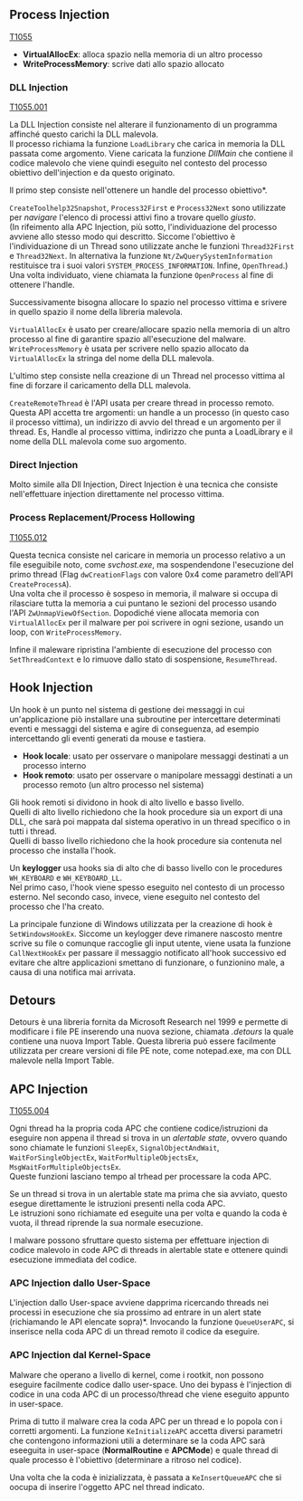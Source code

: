 ## Process Injection
[T1055](https://attack.mitre.org/techniques/T1055/)

- **VirtualAllocEx**: alloca spazio nella memoria di un altro processo  
- **WriteProcessMemory**: scrive dati allo spazio allocato  

### DLL Injection
[T1055.001](https://attack.mitre.org/techniques/T1055/001/)

La DLL Injection consiste nel alterare il funzionamento di un programma affinché questo carichi la DLL malevola.  
Il processo richiama la funzione `LoadLibrary` che carica in memoria la DLL passata come argomento. Viene caricata la funzione *DllMain* che contiene il codice malevolo che viene quindi eseguito nel contesto del processo obiettivo dell'injection e da questo originato.

Il primo step consiste nell'ottenere un handle del processo obiettivo*.

`CreateToolhelp32Snapshot`, `Process32First` e `Process32Next` sono utilizzate per *navigare* l'elenco di processi attivi fino a trovare quello *giusto*.  
(In rifeimento alla APC Injection, più sotto, l'individuazione del processo avviene allo stesso modo qui descritto. Siccome l'obiettivo è l'individuazione di un Thread sono utilizzate anche le funzioni `Thread32First` e `Thread32Next`. In alternativa la funzione `Nt/ZwQuerySystemInformation` restituisce tra i suoi valori `SYSTEM_PROCESS_INFORMATION`. Infine, `OpenThread`.)  
Una volta individuato, viene chiamata la funzione `OpenProcess` al fine di ottenere l'handle.   

Successivamente bisogna allocare lo spazio nel processo vittima e srivere in quello spazio il nome della libreria malevola.

`VirtualAllocEx` è usato per creare/allocare spazio nella memoria di un altro processo al fine di garantire spazio all'esecuzione del malware.  
`WriteProcessMemory` è usata per scrivere nello spazio allocato da `VirtualAllocEx` la stringa del nome della DLL malevola.

L'ultimo step consiste nella creazione di un Thread nel processo vittima al fine di forzare il caricamento della DLL malevola.

`CreateRemoteThread` è l'API usata per creare thread in processo remoto. Questa API accetta tre argomenti: un handle a un processo (in questo caso il processo vittima), un indirizzo di avvio del thread e un argomento per il thread. Es, Handle al processo vittima, indirizzo che punta a LoadLibrary e il nome della DLL malevola come suo argomento.  

### Direct Injection

Molto simile alla Dll Injection, Direct Injection è una tecnica che consiste nell'effettuare injection direttamente nel processo vittima.  

### Process Replacement/Process Hollowing
[T1055.012](https://attack.mitre.org/techniques/T1055/012/)

Questa tecnica consiste nel caricare in memoria un processo relativo a un file eseguibile noto, come *svchost.exe*, ma sospendendone l'esecuzione del primo thread (Flag `dwCreationFlags` con valore 0x4 come parametro dell'API `CreateProcessA`).  
Una volta che il processo è sospeso in memoria, il malware si occupa di rilasciare tutta la memoria a cui puntano le sezioni del processo usando l'API `ZwUnmapViewOfSection`. Dopodiché viene allocata memoria con `VirtualAllocEx` per il malware per poi scrivere in ogni sezione, usando un loop, con `WriteProcessMemory`.  

Infine il maleware ripristina l'ambiente di esecuzione del processo con `SetThreadContext` e lo rimuove dallo stato di sospensione, `ResumeThread`.  

## Hook Injection

Un hook è un punto nel sistema di gestione dei messaggi in cui un'applicazione piò installare una subroutine per intercettare determinati eventi e messaggi del sistema e agire di conseguenza, ad esempio intercettando gli eventi generati da mouse e tastiera.  

- **Hook locale**: usato per osservare o manipolare messaggi destinati a un processo interno  
- **Hook remoto**: usato per osservare o manipolare messaggi destinati a un processo remoto (un altro processo nel sistema)  

Gli hook remoti si dividono in hook di alto livello e basso livello.  
Quelli di alto livello richiedono che la hook procedure sia un export di una DLL, che sarà poi mappata dal sistema operativo in un thread specifico o in tutti i thread.  
Quelli di basso livello richiedono che la hook procedure sia contenuta nel processo che installa l'hook.  

Un **keylogger** usa hooks sia di alto che di basso livello con le procedures `WH_KEYBOARD` e `WH_KEYBOARD_LL`.  
Nel primo caso, l'hook viene spesso eseguito nel contesto di un processo esterno. Nel secondo caso, invece, viene eseguito nel contesto del processo che l'ha creato.  

La principale funzione di Windows utilizzata per la creazione di hook è `SetWindowsHookEx`. Siccome un keylogger deve rimanere nascosto mentre scrive su file o comunque raccoglie gli input utente, viene usata la funzione `CallNextHookEx` per passare il messaggio notificato all'hook successivo ed evitare che altre applicazioni smettano di funzionare, o funzionino male, a causa di una notifica mai arrivata.  

## Detours

Detours è una libreria fornita da Microsoft Research nel 1999 e permette di modificare i file PE inserendo una nuova sezione, chiamata *.detours* la quale contiene una nuova Import Table. Questa libreria può essere facilmente utilizzata per creare versioni di file PE note, come notepad.exe, ma con DLL malevole nella Import Table.

## APC Injection
[T1055.004](https://attack.mitre.org/techniques/T1055/004/)

Ogni thread ha la propria coda APC che contiene codice/istruzioni da eseguire non appena il thread si trova in un *alertable state*, ovvero quando sono chiamate le funzioni `SleepEx`, `SignalObjectAndWait`, `WaitForSingleObjectEx`, `WaitForMultipleObjectsEx`, `MsgWaitForMultipleObjectsEx`.  
Queste funzioni lasciano tempo al trhead per processare la coda APC.  

Se un thread si trova in un alertable state ma prima che sia avviato, questo esegue direttamente le istruzioni presenti nella coda APC.  
Le istruzioni sono richiamate ed eseguite una per volta e quando la coda è vuota, il thread riprende la sua normale esecuzione.  

I malware possono sfruttare questo sistema per effettuare injection di codice malevolo in code APC di threads in alertable state e ottenere quindi esecuzione immediata del codice.  

### APC Injection dallo User-Space  

L'injection dallo User-space avviene dapprima ricercando threads nei processi in esecuzione che sia prossimo ad entrare in un alert state (richiamando le API elencate sopra)*. Invocando la funzione `QueueUserAPC`, si inserisce nella coda APC di un thread remoto il codice da eseguire.  


### APC Injection dal Kernel-Space

Malware che operano a livello di kernel, come i rootkit, non possono eseguire facilmente codice dallo user-space. Uno dei bypass è l'injection di codice in una coda APC di un processo/thread che viene eseguito appunto in user-space.  

Prima di tutto il malware crea la coda APC per un thread e lo popola con i corretti argomenti. La funzione `KeInitializeAPC` accetta diversi parametri che contengono informazioni utili a determinare se la coda APC sarà eseeguita in user-space (**NormalRoutine** e **APCMode**) e quale thread di quale processo è l'obiettivo (determinare a ritroso nel codice).  

Una volta che la coda è inizializzata, è passata a `KeInsertQueueAPC` che si oocupa di inserire l'oggetto APC nel thread indicato.